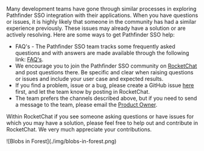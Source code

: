 Many development teams have gone through similar processes in exploring Pathfinder SSO integration with their applications. When you have questions or issues, it is highly likely that someone in the community has had a similar experience previously. These issues may already have a solution or are actively resolving. Here are some ways to get Pathfinder SSO help:
- FAQ's - The Pathfinder SSO team tracks some frequently asked questions and with answers are made available through the following link: [FAQ's](https://github.com/bcgov/sso-keycloak/discussions/categories/gold-q-a).
- We encourage you to join the Pathfinder SSO community on [RocketChat](https://chat.developer.gov.bc.ca/channel/sso) and post questions there. Be specific and clear when raising questions or issues and include your user case and expected results.
- If you find a problem, issue or a bug, please create a GitHub issue [here](https://github.com/bcgov/sso-keycloak/discussions/new?category=q-a) first, and let the team know by posting in RocketChat.
- The team prefers the channels described above, but if you need to send a message to the team, please email the [Product Owner](mailto:bcgov.sso@gov.bc.ca).

Within RocketChat if you see someone asking questions or have issues for which you may have a solution, please feel free to help out and contribute in RocketChat. We very much appreciate your contributions.

</details>

</details>
<!-- <p align="Center">
  <img width="800" height="350" src="blobs-in-forest.png">
</p> -->
![Blobs in Forest](./img/blobs-in-forest.png)
